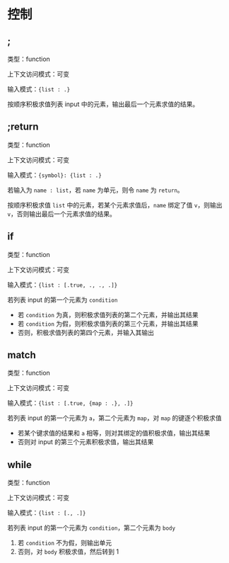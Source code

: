 # 控制

## ;

类型：function

上下文访问模式：可变

输入模式：`{list : .}`

按顺序积极求值列表 input 中的元素，输出最后一个元素求值的结果。

## ;return

类型：function

上下文访问模式：可变

输入模式：`{symbol}: {list : .}`

若输入为 `name : list`，若 `name` 为单元，则令 `name` 为 `return`。

按顺序积极求值 `list` 中的元素，若某个元素求值后，`name` 绑定了值 `v`，则输出 `v`，否则输出最后一个元素求值的结果。

## if

类型：function

上下文访问模式：可变

输入模式：`{list : [.true, ., ., .]}`

若列表 input 的第一个元素为 `condition`

- 若 `condition` 为真，则积极求值列表的第二个元素，并输出其结果
- 若 `condition` 为假，则积极求值列表的第三个元素，并输出其结果
- 否则，积极求值列表的第四个元素，并输入其输出

## match

类型：function

上下文访问模式：可变

输入模式：`{list : [.true, {map : .}, .]}`

若列表 input 的第一个元素为 `a`，第二个元素为 `map`，对 `map` 的键逐个积极求值

- 若某个键求值的结果和 `a` 相等，则对其绑定的值积极求值，输出其结果
- 否则对 input 的第三个元素积极求值，输出其结果

## while

类型：function

上下文访问模式：可变

输入模式：`{list : [., .]}`

若列表 input 的第一个元素为 `condition`，第二个元素为 `body`

1. 若 `condition` 不为假，则输出单元
2. 否则，对 `body` 积极求值，然后转到 1
